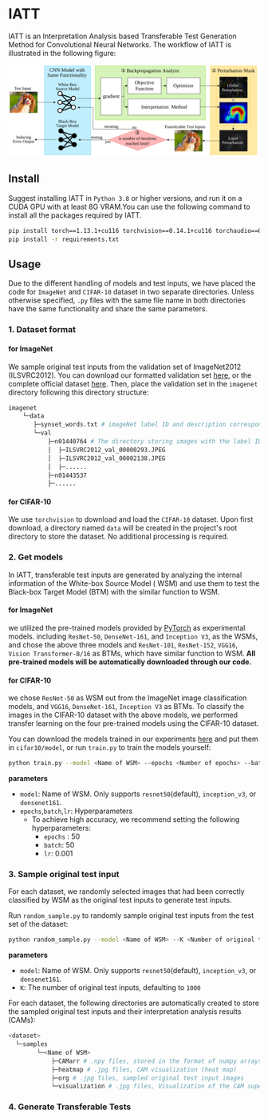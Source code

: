 # IATT

IATT is an Interpretation Analysis based Transferable Test Generation Method for Convolutional Neural Networks. The
workflow of
IATT is illustrated in the following figure:

![The Workflow of IATT](/images/workflow.svg "The Workflow of IATT")

## Install

Suggest installing IATT in `Python 3.8` or higher versions, and run it on a CUDA GPU with at least 8G VRAM.You can use
the following command to install all the packages required by IATT.

```bash
pip install torch==1.13.1+cu116 torchvision==0.14.1+cu116 torchaudio==0.13.1 --extra-index-url https://download.pytorch.org/whl/cu116
pip install -r requirements.txt
```

## Usage

Due to the different handling of models and test inputs, we have placed the code for `ImageNet` and `CIFAR-10` dataset
in two
separate directories. Unless otherwise specified, `.py` files with the same file name in both directories have the same
functionality and share the same parameters.

### 1. Dataset format

#### for ImageNet

We sample original test inputs from the validation set of ImageNet2012 (ILSVRC2012). You can download our formatted
validation set [here](https://drive.google.com/file/d/1As-8IfRNbcQjAR3ev7GIHFtv2bzclXal/view?usp=sharing), or the complete official
dataset [here](https://image-net.org/challenges/LSVRC/2012/2012-downloads.php). Then, place the validation set in
the `imagenet` directory
following this directory structure:

```bash
imagenet       
    └─data
       ├─synset_words.txt # imageNet label ID and description correspondence                     
       └─val                     
           ├─n01440764 # The directory storing images with the label ID n01440764.
           │  ├─ILSVRC2012_val_00000293.JPEG
           │  ├─ILSVRC2012_val_00002138.JPEG
           │  ├─......         
           ├─n01443537   
           ├─......        
```

#### for CIFAR-10

We use `torchvision` to download and load the `CIFAR-10` dataset. Upon first download, a directory named `data` will be
created in the project's root directory to store the dataset. No additional processing is required.

### 2. Get models

In IATT, transferable test inputs are generated by analyzing the internal information of the White-box Source Model (
WSM)
and use them to test the Black-box Target Model (BTM) with the similar function to WSM.

#### for ImageNet

we utilized the pre-trained models provided by [PyTorch](https://pytorch.org/vision/stable/models.html)
as experimental models. including `ResNet-50`, `DenseNet-161`, and `Inception V3`, as the WSMs, and chose the above
three
models and `ResNet-101`, `ResNet-152`, `VGG16`, `Vision Transformer-B/16` as BTMs, which have similar function to
WSM. **All
pre-trained models will be automatically downloaded through our code.**

#### for CIFAR-10

we chose `ResNet-50` as WSM out from the ImageNet image classification
models, and `VGG16`, `DenseNet-161`, `Inception V3` as BTMs. To classify the images in the CIFAR-10 dataset with the
above models, we performed transfer learning on the four pre-trained models using the CIFAR-10
dataset.

You can download the models trained in our
experiments [here](https://drive.google.com/drive/folders/1GVcJGUl02UR8p-YVYCJ9Q9xZKlz0liKG?usp=sharing) and put them
in `cifar10/model`, or run
`train.py` to train the models yourself:

```bash
python train.py --model <Name of WSM> --epochs <Number of epochs> --batch <batch_size> --lr <learning_rate>
```

**parameters**

* `model`: Name of WSM. Only supports `resnet50`(default), `inception_v3`, or `densenet161`.
* `epochs`,`batch`,`lr`: Hyperparameters
    * To achieve high accuracy, we recommend setting the following hyperparameters:
        * `epochs` : 50
        * `batch`: 50
        * `lr`: 0.001


### 3. Sample original test input

For each dataset, we randomly selected images that had been correctly
classified by WSM as the original test inputs to generate test inputs.

Run `random_sample.py` to randomly sample original test inputs from the test set of the dataset:

```bash
python random_sample.py --model <Name of WSM> --K <Number of original test inputs>
```

**parameters**

* `model`: Name of WSM. Only supports `resnet50`(default), `inception_v3`, or `densenet161`.
* `K`: The number of original test inputs, defaulting to `1000`

For each dataset, the following directories are automatically created to store the sampled original test inputs and
their
interpretation analysis results (CAMs):

```bash
<dataset>
  └─samples
        └─<Name of WSM>
            ├─CAMarr # .npy files, stored in the format of numpy arrays for CAMs
            ├─heatmap # .jpg files, CAM visualization (heat map)
            ├─org # .jpg files, sampled original test input images
            └─visualization # .jpg files, Visualization of the CAM superimposed on the original test inputs
```

### 4. Generate Transferable Tests




